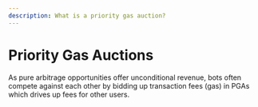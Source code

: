```yaml
---
description: What is a priority gas auction?
---
```


# Priority Gas Auctions

As pure arbitrage opportunities offer unconditional revenue, bots often compete against each other by bidding up transaction fees \(gas\) in PGAs which drives up fees for other users.

